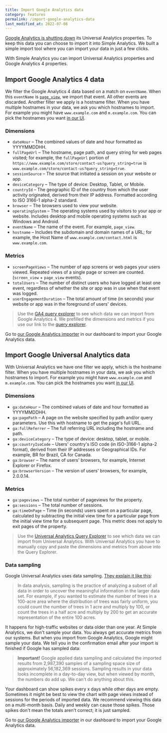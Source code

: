 ```yaml
---
title: Import Google Analytics data
category: features
permalink: /import-google-analytics-data
last_modified_at: 2022-07-08
---
```


[Google Analytics is shutting down](https://blog.simpleanalytics.com/google-to-sunset-universal-analytics-in-2023) its Universal Analytics properties. To keep this data you can choose to import it into Simple Analytics. We built a simple import tool where you can import your data in just a few clicks.

With Simple Analytics you can import Universal Analytics properties and Google Analytics 4 properties.

## Import Google Analytics 4 data

We filter the Google Analytics 4 data based on a match on `eventName`. When this `eventName` is [`page_view`](https://support.google.com/analytics/answer/9356037), we import that event. All other events are discarded. Another filter we apply is a hostname filter. When you have multiple hostnames in your data, we ask you which hostnames to import. For example you might have `www.example.com` and `m.example.com`. You can pick the hostnames you want [in our UI](https://simpleanalytics.com/select-website/import).

### Dimensions

- `dateHour` – The combined values of date and hour formatted as YYYYMMDDHH.
- `fullPageUrl` – The hostname, page path, and query string for web pages visited; for example, the `fullPageUrl` portion of `https://www.example.com/store/contact-us?query_string=true` is `www.example.com/store/contact-us?query_string=true`.
- `sessionSource` – The source that initiated a session on your website or app.
- `deviceCategory` – The type of device: Desktop, Tablet, or Mobile.
- `countryId` – The geographic ID of the country from which the user activity originated, derived from their IP address. Formatted according to ISO 3166-1 alpha-2 standard.
- `browser` – The browsers used to view your website.
- `operatingSystem` – The operating systems used by visitors to your app or website. Includes desktop and mobile operating systems such as Windows and Android.
- `eventName` – The name of the event. For example, `page_view`.
- `hostname` – Includes the subdomain and domain names of a URL; for example, the Host Name of `www.example.com/contact.html` is `www.example.com`.

### Metrics

- `screenPageViews` – The number of app screens or web pages your users viewed. Repeated views of a single page or screen are counted. (`screen_view` + `page_view` events).
- `totalUsers` – The number of distinct users who have logged at least one event, regardless of whether the site or app was in use when that event was logged.
- `userEngagementDuration` – The total amount of time (in seconds) your website or app was in the foreground of users' devices.

> Use the [GA4 query explorer](https://ga-dev-tools.web.app/ga4/query-explorer/?d=dateHour%2CfullPageUrl%2CsessionSource%2CdeviceCategory%2CcountryId%2Cbrowser%2CoperatingSystem%2CeventName%2ChostName&e=totalUsers%2CscreenPageViews%2CuserEngagementDuration) to see which data we can import from Google Analytics 4. We prefilled the dimensions and metrics if you use our link to the [query explorer](https://ga-dev-tools.web.app/ga4/query-explorer/?d=dateHour%2CfullPageUrl%2CsessionSource%2CdeviceCategory%2CcountryId%2Cbrowser%2CoperatingSystem%2CeventName%2ChostName&e=totalUsers%2CscreenPageViews%2CuserEngagementDuration).

Go to [our Google Analytics importer](https://simpleanalytics.com/select-website/import) in our dashboard to import your Google Analytics data.

## Import Google Universal Analytics data

With Universal Analytics we have one filter we apply, which is the hostname filter. When you have multiple hostnames in your data, we ask you which hostnames to import. For example you might have `www.example.com` and `m.example.com`. You can pick the hostnames you want [in our UI](https://simpleanalytics.com/select-website/import).

### Dimensions

- `ga:dateHour` – The combined values of date and hour formatted as YYYYMMDDHH.
- `ga:pagePath` – A page on the website specified by path and/or query parameters. Use this with hostname to get the page's full URL.
- `ga:fullReferrer` – The full referring URL including the hostname and path.
- `ga:deviceCategory` – The type of device: desktop, tablet, or mobile.
- `ga:countryIsoCode` – Users' country's ISO code (in ISO-3166-1 alpha-2 format), derived from their IP addresses or Geographical IDs. For example, BR for Brazil, CA for Canada.
- `ga:browser` – The name of users' browsers, for example, Internet Explorer or Firefox.
- `ga:browserVersion` – The version of users' browsers, for example, 2.0.0.14.

### Metrics

- `ga:pageviews` – The total number of pageviews for the property.
- `ga:sessions` – The total number of sessions.
- `ga:timeOnPage` – Time (in seconds) users spent on a particular page, calculated by subtracting the initial view time for a particular page from the initial view time for a subsequent page. This metric does not apply to exit pages of the property.

> Use the [Universal Analytics Query Explorer](https://ga-dev-tools.web.app/query-explorer/) to see which data we can import from Universal Analytics. With Universal Analytics you have to manually copy and paste the dimensions and metrics from above into the Query Explorer.

### Data sampling

Google Universal Analytics uses data sampling. [They explain it like this](https://support.google.com/analytics/answer/2637192):

> In data analysis, sampling is the practice of analyzing a subset of all data in order to uncover the meaningful information in the larger data set. For example, if you wanted to estimate the number of trees in a 100-acre area where the distribution of trees was fairly uniform, you could count the number of trees in 1 acre and multiply by 100, or count the trees in a half acre and multiply by 200 to get an accurate representation of the entire 100 acres.

It happens for high-traffic websites or data older than one year. At Simple Analytics, we don't sample your data. You always get accurate metrics from our systems. But when you import from Google Analytics, Google might sample your data. We tell you in the confirmation email after your import is finished if Google has sampled data:

> **Important!** Google applied data sampling and calculated the imported results from 2,987,390 samples of a sampling space size of approximately 56,182,369 sessions. Sampling results in your data looks incomplete in a day-to-day view, but when viewed by month, the numbers do add up. We can't do anything about this.

Your dashboard can show spikes every x days while other days are empty. Sometimes it might be best to view the chart with page views instead of sessions for the periods of imported data. We recommend viewing this data on a multi-month basis. Daily and weekly can cause those spikes. Those spikes don't mean the totals aren't correct; it is just sampled.

Go to [our Google Analytics importer](https://simpleanalytics.com/select-website/import) in our dashboard to import your Google Analytics data.
